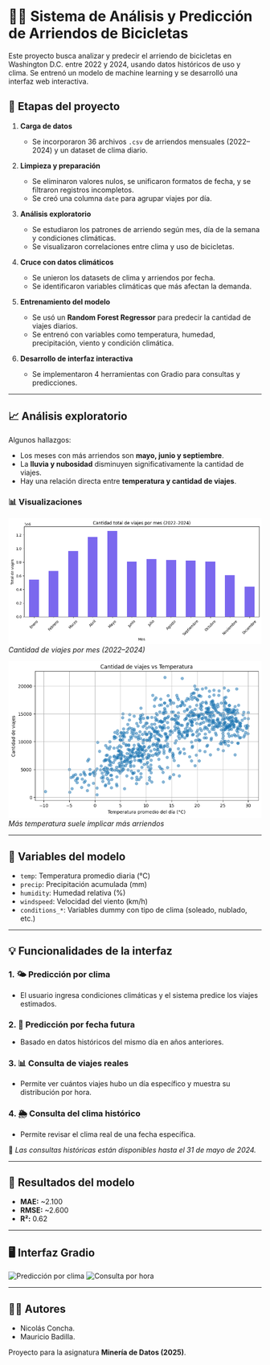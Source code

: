 # 🚴‍♂️ Sistema de Análisis y Predicción de Arriendos de Bicicletas

Este proyecto busca analizar y predecir el arriendo de bicicletas en Washington D.C. entre 2022 y 2024, usando datos históricos de uso y clima. Se entrenó un modelo de machine learning y se desarrolló una interfaz web interactiva.

## 🧪 Etapas del proyecto

1. **Carga de datos**  
   - Se incorporaron 36 archivos `.csv` de arriendos mensuales (2022–2024) y un dataset de clima diario.

2. **Limpieza y preparación**  
   - Se eliminaron valores nulos, se unificaron formatos de fecha, y se filtraron registros incompletos.
   - Se creó una columna `date` para agrupar viajes por día.

3. **Análisis exploratorio**  
   - Se estudiaron los patrones de arriendo según mes, día de la semana y condiciones climáticas.
   - Se visualizaron correlaciones entre clima y uso de bicicletas.

4. **Cruce con datos climáticos**  
   - Se unieron los datasets de clima y arriendos por fecha.
   - Se identificaron variables climáticas que más afectan la demanda.

5. **Entrenamiento del modelo**  
   - Se usó un **Random Forest Regressor** para predecir la cantidad de viajes diarios.
   - Se entrenó con variables como temperatura, humedad, precipitación, viento y condición climática.

6. **Desarrollo de interfaz interactiva**  
   - Se implementaron 4 herramientas con Gradio para consultas y predicciones.

---

## 📈 Análisis exploratorio

Algunos hallazgos:

- Los meses con más arriendos son **mayo, junio y septiembre**.
- La **lluvia y nubosidad** disminuyen significativamente la cantidad de viajes.
- Hay una relación directa entre **temperatura y cantidad de viajes**.

### 📊 Visualizaciones

![Distribución mensual de arriendos](/arriendos_mes.png)
*Cantidad de viajes por mes (2022–2024)*

![Relación temperatura y viajes](/Viajes_vs_temperatura.png)
*Más temperatura suele implicar más arriendos*

---

## 🧠 Variables del modelo

- `temp`: Temperatura promedio diaria (°C)
- `precip`: Precipitación acumulada (mm)
- `humidity`: Humedad relativa (%)
- `windspeed`: Velocidad del viento (km/h)
- `conditions_*`: Variables dummy con tipo de clima (soleado, nublado, etc.)

---

## 💡 Funcionalidades de la interfaz

### 1. 🌤️ Predicción por clima
- El usuario ingresa condiciones climáticas y el sistema predice los viajes estimados.

### 2. 📅 Predicción por fecha futura
- Basado en datos históricos del mismo día en años anteriores.

### 3. 📊 Consulta de viajes reales
- Permite ver cuántos viajes hubo un día específico y muestra su distribución por hora.

### 4. 🌦️ Consulta del clima histórico
- Permite revisar el clima real de una fecha específica.

📌 *Las consultas históricas están disponibles hasta el 31 de mayo de 2024.*

---

## 🎯 Resultados del modelo

- **MAE:** ~2.100  
- **RMSE:** ~2.600  
- **R²:** 0.62

---

## 🖥️ Interfaz Gradio 

![Predicción por clima](images/interfaz_clima.png)
![Consulta por hora](images/interfaz_horas.png)

---

## 👨‍💻 Autores

- Nicolás Concha.
- Mauricio Badilla.

Proyecto para la asignatura **Minería de Datos (2025)**.
